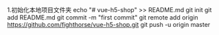 

1.初始化本地项目文件夹
echo "# vue-h5-shop" >> README.md
git init
git add README.md
git commit -m "first commit"
git remote add origin https://github.com/fighthorse/vue-h5-shop.git
git push -u origin master